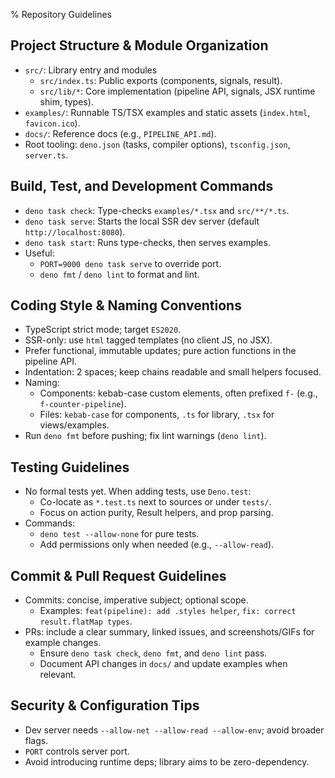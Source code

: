 % Repository Guidelines

## Project Structure & Module Organization

- `src/`: Library entry and modules
  - `src/index.ts`: Public exports (components, signals, result).
  - `src/lib/*`: Core implementation (pipeline API, signals, JSX runtime shim,
    types).
- `examples/`: Runnable TS/TSX examples and static assets (`index.html`,
  `favicon.ico`).
- `docs/`: Reference docs (e.g., `PIPELINE_API.md`).
- Root tooling: `deno.json` (tasks, compiler options), `tsconfig.json`,
  `server.ts`.

## Build, Test, and Development Commands

- `deno task check`: Type-checks `examples/*.tsx` and `src/**/*.ts`.
- `deno task serve`: Starts the local SSR dev server (default
  `http://localhost:8080`).
- `deno task start`: Runs type-checks, then serves examples.
- Useful:
  - `PORT=9000 deno task serve` to override port.
  - `deno fmt` / `deno lint` to format and lint.

## Coding Style & Naming Conventions

- TypeScript strict mode; target `ES2020`.
- SSR-only: use `html` tagged templates (no client JS, no JSX).
- Prefer functional, immutable updates; pure action functions in the pipeline
  API.
- Indentation: 2 spaces; keep chains readable and small helpers focused.
- Naming:
  - Components: kebab-case custom elements, often prefixed `f-` (e.g.,
    `f-counter-pipeline`).
  - Files: `kebab-case` for components, `.ts` for library, `.tsx` for
    views/examples.
- Run `deno fmt` before pushing; fix lint warnings (`deno lint`).

## Testing Guidelines

- No formal tests yet. When adding tests, use `Deno.test`:
  - Co-locate as `*.test.ts` next to sources or under `tests/`.
  - Focus on action purity, Result helpers, and prop parsing.
- Commands:
  - `deno test --allow-none` for pure tests.
  - Add permissions only when needed (e.g., `--allow-read`).

## Commit & Pull Request Guidelines

- Commits: concise, imperative subject; optional scope.
  - Examples: `feat(pipeline): add .styles helper`,
    `fix: correct result.flatMap types`.
- PRs: include a clear summary, linked issues, and screenshots/GIFs for example
  changes.
  - Ensure `deno task check`, `deno fmt`, and `deno lint` pass.
  - Document API changes in `docs/` and update examples when relevant.

## Security & Configuration Tips

- Dev server needs `--allow-net --allow-read --allow-env`; avoid broader flags.
- `PORT` controls server port.
- Avoid introducing runtime deps; library aims to be zero-dependency.
